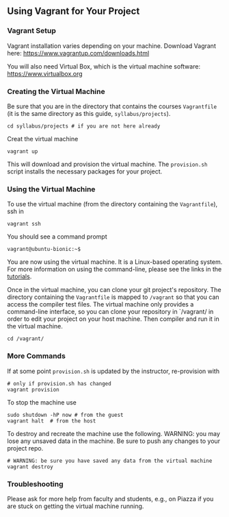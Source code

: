 ## Using Vagrant for Your Project

### Vagrant Setup

Vagrant installation varies depending on your machine.  Download Vagrant here: <https://www.vagrantup.com/downloads.html>

You will also need Virtual Box, which is the virtual machine software: <https://www.virtualbox.org>

### Creating the Virtual Machine

Be sure that you are in the directory that contains the courses `Vagrantfile` (it is the same directory as this guide, `syllabus/projects`).

    cd syllabus/projects # if you are not here already

Creat the virtual machine

    vagrant up
    
This will download and provision the virtual machine.  The `provision.sh` script installs the necessary packages for your project.

### Using the Virtual Machine

To use the virtual machine (from the directory containing the `Vagrantfile`), ssh in

    vagrant ssh
    
You should see a command prompt
    
    vagrant@ubuntu-bionic:~$

You are now using the virtual machine.  It is a Linux-based operating system.  For more information on using the command-line, please see the links in the [tutorials](tutorials.md).

Once in the virtual machine, you can clone your git project's repository.  The directory containing the `Vagrantfile` is mapped to `/vagrant` so that you can access the compiler test files.  The virtual machine only provides a command-line interface, so you can clone your repository in `/vagrant/ in order to edit your project on your host machine.  Then compiler and run it in the virtual machine.

    cd /vagrant/

### More Commands

If at some point `provision.sh` is updated by the instructor, re-provision with

    # only if provision.sh has changed
    vagrant provision
    
To stop the machine use

    sudo shutdown -hP now # from the guest
    vagrant halt  # from the host

To destroy and recreate the machine use the following. WARNING: you may lose any unsaved data in the machine.  Be sure to push any changes to your project repo.

    # WARNING: be sure you have saved any data from the virtual machine
    vagrant destroy

### Troubleshooting

Please ask for more help from faculty and students, e.g., on Piazza if you are stuck on getting the virtual machine running.
